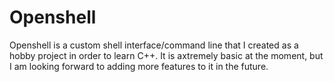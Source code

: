 # Openshell
Openshell is a custom shell interface/command line that I created as a hobby project in order to learn C++. It is axtremely basic at the moment, but I am looking forward to adding more features to it in the future.
